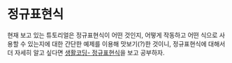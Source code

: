 # 정규표현식


현재 보고 있는 튜토리얼은 정규표현식이 어떤 것인지, 어떻게 작동하고 어떤 식으로 사용할 수 있는지에 대한 간단한 예제를 이용해 맛보기(?)한 것이니, 정규표현식에 대해서 더 자세히 알고 싶다면
[생활코딩- 정규표현식](https://opentutorials.org/course/909/5142)을 보고 공부하자.


